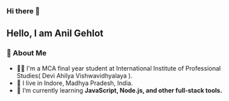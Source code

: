 ### Hi there 👋

**Hello, I am Anil Gehlot**
---
### 👦 About Me
- 👨‍💻 I'm a MCA final year student at International Institute of Professional Studies( Devi Ahilya Vishwavidhyalaya ).
- 📍 I live in Indore, Madhya Pradesh, India.
- 🌱 I’m currently learning **JavaScript, Node.js, and other full-stack tools.** 

